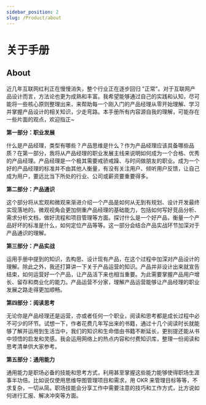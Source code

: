 ```yaml
---
sidebar_position: 2
slug: /Product/about
---
```


# 关于手册

## About

近几年互联网红利正在慢慢消失，整个行业正在逐步回归 "正常"。对于互联网产品设计而言，方法论也更为成熟和丰富。我希望能够通过自己的实践和认知，尽可能将一些核心原则整理出来，来帮助每一个刚入门的产品经理从零开始理解、学习并掌握产品设计的相关知识，少走弯路。本手册所有内容源自我的理解，可能存在一些片面的观点，欢迎指正~

**第一部分：职业发展**

什么是产品经理，类型有哪些？产品思维是什么？作为产品经理应该具备哪些品质？在第一部分，我将从产品经理的职业发展主线来说明如何成为一个合格、优秀的产品经理。产品经理是一个极其需要戒骄戒躁、与时间做朋友的职业。成为一个好的产品经理的标准并不由其他人衡量，有没有关注用户、倾听用户反馈，让自己成为用户，要远比当下所处的行业、公司或薪资要重要得多。

**第二部分：产品通识**

这个部分将从宏观和微观来渐进介绍一个产品是如何从无到有规划、设计开发最终实现落地的。微观视角会更加侧重产品经理的基础能力，包括如何写好竞品分析、需求分析文档，做好流程和项目管理等方面。探讨什么是一个好产品，衡量一个产品好坏的标准是什么，如何定位产品等等。这一部分会结合产品实战环节加深对于产品通识的理解。

**第三部分：产品实战**

运用手册中提到的知识，去构思、设计现有产品，在这个过程中加深对产品设计的理解。除此之外，我还打算讲一下关于产品运营的知识。产品并非设计出来就宣告结束，如何运营好一个产品，让产品活下来也相当重要。为此需要掌握产品用户增长、留存和商业化的能力。产品运营不分家，理解产品运营能够让产品经理的职业发展之路走得更加顺畅。

**第四部分：阅读思考**

无论你是产品经理还是运营，亦或者任何一个职业，阅读和思考都是成长过程中必不可少的环节。试想一下，作者花费几年写出来的书籍，通过十几个阅读时长就能够了解并运用到生活当中，我们的知识和生命借由书籍不断延长，更别提还能从书中领悟的启发和灵感。我会运用网络上的热点内容和付费知识库，整理一份阅读和思考清单供大家参考。

**第五部分：通用能力**

通用能力是职场必备的技能和思考方式，利用甚至掌握这些能力能够使得职场生涯事半功倍。比如说仅使用思维导图管理项目和需求，用 OKR 来管理目标等等，不求复杂，一切从简。职场技能会分享工作中需要注意的技巧和工作方式，比方说如何进行汇报、解决冲突等方面。 